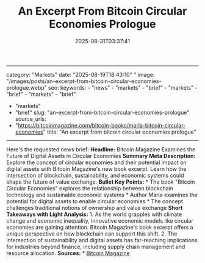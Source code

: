 ﻿---
title: "An Excerpt From Bitcoin Circular Economies Prologue"
date: "2025-08-31T03:37:41"
category: "Tech"
slug: "an-excerpt-from-bitcoin-circular-economies-prologue"
image: "/images/posts/systemobject.jpg"
tags: ["tech", "news"]
---

---
category: "Markets"
date: "2025-08-19T18:43:10"
"
image: "/images/posts/an-excerpt-from-bitcoin-circular-economies-prologue.webp"
seo:
  keywords:
    - "news"
    - "markets"
    - "brief"
    - "markets"
    - "brief"
    - "markets"
    - "brief"
  - "markets"
  - "brief"
slug: "an-excerpt-from-bitcoin-circular-economies-prologue"
source_urls:
  - "https://bitcoinmagazine.com/bitcoin-books/maria-bitcoin-circular-economies"
title: "An excerpt from bitcoin circular economies prologue"

---

Here's the requested news brief:  **Headline:** Bitcoin Magazine Examines the Future of Digital Assets in Circular Economies  **Summary Meta Description:** Explore the concept of circular economies and their potential impact on digital assets with Bitcoin Magazine's new book excerpt. Learn how the intersection of blockchain, sustainability, and economic systems could shape the future of value exchange.  **Bullet Key Points:**  * The book "Bitcoin Circular Economies" explores the relationship between blockchain technology and sustainable economic systems * Author Maria examines the potential for digital assets to enable circular economies * The concept challenges traditional notions of ownership and value exchange  **Short Takeaways with Light Analysis:**  1. As the world grapples with climate change and economic inequality, innovative economic models like circular economies are gaining attention. Bitcoin Magazine's book excerpt offers a unique perspective on how blockchain can support this shift. 2. The intersection of sustainability and digital assets has far-reaching implications for industries beyond finance, including supply chain management and resource allocation.  **Sources:**  * [Bitcoin Magazine](https://bitcoinmagazine.com/bitcoin-books/maria-bitcoin-circular-economies)
